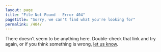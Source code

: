 ```yaml
---
layout: page
title: "File Not Found - Error 404"
pagetitle: "Sorry, we can't find what you're looking for"
permalink: /404/
---
```


There doesn't seem to be anything here. Double-check that link and try again, or if you think something is wrong, [let us know](https://github.com/18mr/18mr/issues).